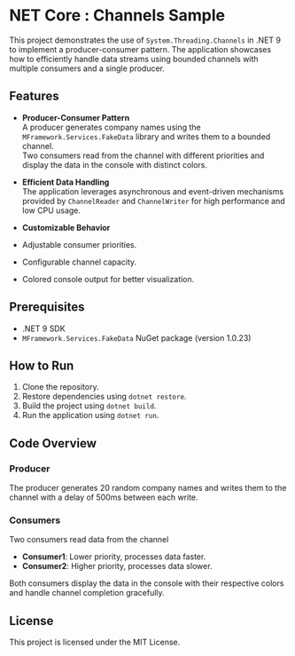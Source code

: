 # NET Core : Channels Sample

This project demonstrates the use of `System.Threading.Channels` in .NET 9 to implement a producer-consumer pattern. The application showcases how to efficiently handle data streams using bounded channels with multiple consumers and a single producer.

## Features  
- **Producer-Consumer Pattern**  
 A producer generates company names using the `MFramework.Services.FakeData` library and writes them to a bounded channel.  
 Two consumers read from the channel with different priorities and display the data in the console with distinct colors.  

- **Efficient Data Handling**  
 The application leverages asynchronous and event-driven mechanisms provided by `ChannelReader` and `ChannelWriter` for high performance and low CPU usage.  

- **Customizable Behavior**  
 - Adjustable consumer priorities.  
 - Configurable channel capacity.  
 - Colored console output for better visualization.  

## Prerequisites  
- .NET 9 SDK  
- `MFramework.Services.FakeData` NuGet package (version 1.0.23)  

## How to Run  
1. Clone the repository.  
2. Restore dependencies using `dotnet restore`.  
3. Build the project using `dotnet build`.  
4. Run the application using `dotnet run`.  

## Code Overview  

### Producer  
The producer generates 20 random company names and writes them to the channel with a delay of 500ms between each write.  

### Consumers  
Two consumers read data from the channel  
- **Consumer1**: Lower priority, processes data faster.  
- **Consumer2**: Higher priority, processes data slower.  

Both consumers display the data in the console with their respective colors and handle channel completion gracefully.  

## License  
This project is licensed under the MIT License.